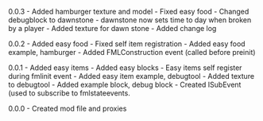 0.0.3
    - Added hamburger texture and model
    - Fixed easy food
    - Changed debugblock to dawnstone
    - dawnstone now sets time to day when broken by a player
    - Added texture for dawn stone
    - Added change log

0.0.2
    - Added easy food
    - Fixed self item registration
    - Added easy food example, hamburger
    - Added FMLConstruction event (called before preinit)

0.0.1
    - Added easy items
    - Added easy blocks
    - Easy items self register during fmlinit event
    - Added easy item example, debugtool
    - Added texture to debugtool
    - Added example block, debug block
    - Created ISubEvent (used to subscribe to fmlstateevents.

0.0.0
    - Created mod file and proxies